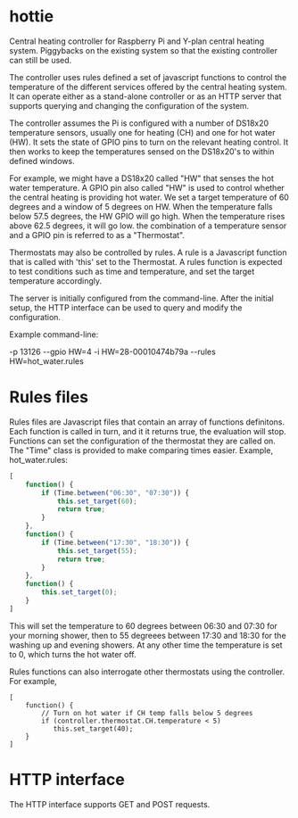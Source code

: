 # hottie

Central heating controller for Raspberry Pi and Y-plan central heating system.
Piggybacks on the existing system so that the existing controller can still be
used.

The controller uses rules defined a set of javascript functions to control
the temperature of the different services offered by the central heating
system. It can operate either as a stand-alone controller or as an HTTP
server that supports querying and changing the configuration of the system.

The controller assumes the Pi is configured with a number of DS18x20
temperature sensors, usually one for heating (CH) and one for hot water (HW).
It sets the state of GPIO pins to turn on the relevant heating control. It
then works to keep the temperatures sensed on the DS18x20's to within defined
windows.

For example, we might have a DS18x20 called "HW" that senses the hot water
temperature. A GPIO pin also called "HW" is used to control whether the
central heating is providing hot water. We set a target temperature of
60 degrees and a window of 5 degrees on HW. When the temperature falls
below 57.5 degrees, the HW GPIO will go high. When the temperature rises above
62.5 degrees, it will go low. the combination of a temperature sensor and
a GPIO pin is referred to as a "Thermostat".

Thermostats may also be controlled by rules. A rule is a Javascript
function that is called with 'this' set to the Thermostat. A rules
function is expected to test conditions such as time and
temperature, and set the target temperature accordingly.

The server is initially configured from the command-line. After the
initial setup, the HTTP interface can be used to query and modify the
configuration.

Example command-line:

-p 13126 --gpio HW=4 -i HW=28-00010474b79a --rules HW=hot_water.rules

# Rules files

Rules files are Javascript files that contain an array of functions
definitons. Each function is called in turn, and it it returns true,
the evaluation will stop. Functions can set the configuration of the
thermostat they are called on. The "Time" class is provided to make
comparing times easier. Example, hot_water.rules:
```Javascript
[
    function() {
        if (Time.between("06:30", "07:30")) {
            this.set_target(60);
            return true;
        }
    },
    function() {
        if (Time.between("17:30", "18:30")) {
            this.set_target(55);
            return true;
        }
    },
    function() {
        this.set_target(0);
    }
]
```
This will set the temperature to 60 degrees between 06:30 and 07:30 for your morning shower, then to 55 degreees between 17:30 and 18:30 for the washing up and evening showers. At any other time the temperature is set to 0, which turns the hot water off.

Rules functions can also interrogate other thermostats using the controller. For example,
```
[
    function() {
        // Turn on hot water if CH temp falls below 5 degrees
        if (controller.thermostat.CH.temperature < 5)
           this.set_target(40);
    }
]
```
# HTTP interface
The HTTP interface supports GET and POST requests.
